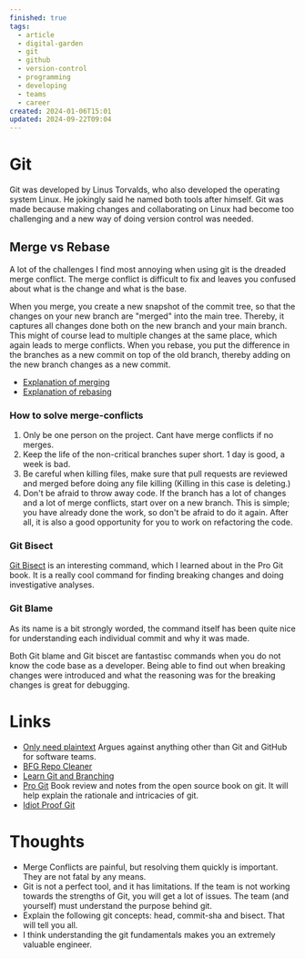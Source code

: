 ```yaml
---
finished: true
tags:
  - article
  - digital-garden
  - git
  - github
  - version-control
  - programming
  - developing
  - teams
  - career
created: 2024-01-06T15:01
updated: 2024-09-22T09:04
---
```

# Git
Git was developed by Linus Torvalds, who also developed the operating system Linux.  He jokingly said he named both tools after himself. Git was made because making changes and collaborating on Linux had become too challenging and a new way of doing version control was needed.  

## Merge vs Rebase
A lot of the challenges I find most annoying when using git is the dreaded merge conflict. The merge conflict is difficult to fix and leaves you confused about what is the change and what is the base. 

When you merge, you create a new snapshot of the commit tree, so that the changes on your new branch are "merged" into the main tree. Thereby, it captures all changes done both on the new branch and your main branch.  This might of course lead to multiple changes at the same place, which again leads to merge conflicts. 
When you rebase, you put the difference in the branches as a new commit on top of the old branch, thereby adding on the new branch changes as a new commit. 
- [Explanation of merging](https://git-scm.com/book/en/v2/Git-Branching-Basic-Branching-and-Merging#_basic_merging)
- [Explanation of rebasing](https://git-scm.com/book/en/v2/Git-Branching-Rebasing)

### How to solve merge-conflicts
1. Only be one person on the project. Cant have merge conflicts if no merges. 
2. Keep the life of the non-critical branches super short. 1 day is good, a week is bad. 
3. Be careful when killing files, make sure that pull requests are reviewed and merged before doing any file killing (Killing in this case is deleting.)
4. Don't be afraid to throw away code. If the branch has a lot of changes and a lot of merge conflicts, start over on a new branch. This is simple; you have already done the work, so don't be afraid to do it again. After all, it is also a good opportunity for you to work on refactoring the code. 

### Git Bisect
[Git Bisect](https://www.git-scm.com/docs/git-bisect) is an interesting command, which I learned about in the Pro Git book. It is a really cool command for finding breaking changes and doing investigative analyses. 


### Git Blame
As its name is a bit strongly worded, the command itself has been quite nice for understanding each individual commit and why it was made. 


Both Git blame and Git biscet are fantastisc commands when you do not know the code base as a developer. Being able to find out when breaking changes were introduced and what the reasoning was for the breaking changes is great for debugging. 
# Links
- [Only need plaintext](https://www.youtube.com/watch?v=WgV6M1LyfNY&ab_channel=NoBoilerplate) Argues against anything other than Git and GitHub for software teams. 
- [BFG Repo Cleaner](https://rtyley.github.io/bfg-repo-cleaner/)
- [Learn Git and Branching](https://learngitbranching.js.org/)
- [Pro Git](../Books/Book%20Reviews/Programming/Pro%20Git.md) Book review and notes from the open source book on git.  It will help explain the rationale and intricacies of git. 
- [Idiot Proof Git](https://softwaredoug.com/blog/2022/11/09/idiot-proof-git-aliases)


# Thoughts 
- Merge Conflicts are painful, but resolving them quickly is important. They are not fatal by any means. 
- Git is not a perfect tool, and it has limitations. If the team is not working towards the strengths of Git, you will get a lot of issues. The team (and yourself) must understand the purpose behind git.
- Explain the following git concepts: head, commit-sha and bisect.  That will tell you all. 
- I think understanding the git fundamentals makes you an extremely valuable engineer.

